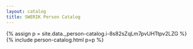 ```yaml
---
layout: catalog
title: SWERIK Person Catalog
---
```

{% assign p = site.data._person-catalog.i-8s82sZqLm7pvUHTtpv2LZG %}
{% include person-catalog.html p=p %}

